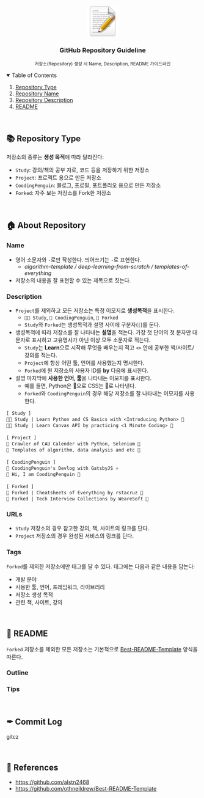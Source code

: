 <!-- PROJECT LOGO -->
<br />
<p align="center">
  <a href="https://github.com/coodingpenguin/repository-guideline">
    <img src="img/logo.png" alt="Logo" width="80" height="80">
  </a>

  <h3 align="center">GitHub Repository Guideline</h3>

  <p align="center">
    <small>
    저장소(Repository) 생성 시  Name, Description, README 가이드라인
    </small>
    <br />
  </p>
</p>

<!-- TABLE OF CONTENTS -->
<details open="open">
  <summary>Table of Contents</summary>
  <ol>
    <li><a href="#repository-type">Repository Type</a></li>
    <li><a href="#repository-name">Repository Name</a></li>
    <li><a href="#repository-description">Repository Description</a></li>
    <li><a href="#readme">README</a></li>
  </ol>
</details>

<br/>

## 📚 Repository Type

저장소의 종류는 **생성 목적**에 따라 달라진다:

- `Study`: 강의/책의 공부 자료, 코드 등을 저장하기 위한 저장소
- `Project`: 프로젝트 용으로 만든 저장소
- `CoodingPenguin`: 블로그, 프로필, 포트폴리오 용으로 만든 저장소
- `Forked`: 자주 보는 저장소를 Fork한 저장소

<br/>

## 🏠 About Repository

### Name

- 영어 소문자와 `-`로만 작성한다. 띄어쓰기는 `-`로 표현한다.
  - _algorithm-template / deep-learning-from-scratch / templates-of-everything_
- 저장소의 내용을 잘 표현할 수 있는 제목으로 짓는다.

### Description

- `Project`를 제외하고 모든 저장소는 특정 이모지로 **생성목적**을 표시한다.
  - `👩‍💻 Study`, `🐧 CoodingPenguin`, `📌 Forked`
  - `Study`와 `Forked`는 생성목적과 설명 사이에 구분자(`|`)를 둔다.
- 생성목적에 따라 저장소를 잘 나타내는 **설명**을 적는다. 가장 첫 단어의 첫 문자만 대문자로 표시하고 고유명사가 아닌 이상 모두 소문자로 적는다.
  - `Study`는 **Learn**으로 시작해 무엇을 배우는지 적고 `<>` 안에 공부한 책/사이트/강의를 적는다.
  - `Project`에 항상 어떤 툴, 언어를 사용했는지 명시한다.
  - `Forked`에 원 저장소의 사용자 ID를 **by** 다음에 표시한다.
- 설명 마지막에 **사용한 언어, 툴**을 나타내는 이모지를 표시한다.
  - 예를 들면, Python은 🐍으로 CSS는 💅로 나타낸다.
  - `Forked`와 `CoodingPenguin`의 경우 해당 저장소를 잘 나타내는 이모지를 사용한다.

```
[ Study ]
👩‍💻 Study | Learn Python and CS Basics with <Introducing Python> 🐍
👩‍💻 Study | Learn Canvas API by practicing <1 Minute Coding> 💅

[ Project ]
📆 Crawler of CAU Calender with Python, Selenium 🐍
📝 Templates of algorithm, data analysis and etc 🐍

[ CoodingPenguin ]
🐧 CoodingPenguin's Devlog with GatsbyJS ⚛
🐧 Hi, I am CoodingPenguin 👋

[ Forked ]
📌 Forked | Cheatsheets of Everything by rstacruz 👀
📌 Forked | Tech Interview Collections by WeareSoft 🏢
```

### URLs

- `Study` 저장소의 경우 참고한 강의, 책, 사이트의 링크를 단다.
- `Project` 저장소의 경우 완성된 서비스의 링크를 단다.

### Tags

`Forked`를 제외한 저장소에만 태그를 달 수 있다. 태그에는 다음과 같은 내용을 담는다:

- 개발 분야
- 사용한 툴, 언어, 프레임워크, 라이브러리
- 저장소 생성 목적
- 관련 책, 사이트, 강의

<br/>

## 📄 README

`Forked` 저장소를 제외한 모든 저장소는 기본적으로 [Best-README-Template](https://github.com/othneildrew/Best-README-Template) 양식을 따른다.

### Outline

### Tips

<br/>

## ✒ Commit Log

gitcz

<br/>

## 📌 References

- https://github.com/alstn2468
- https://github.com/othneildrew/Best-README-Template

